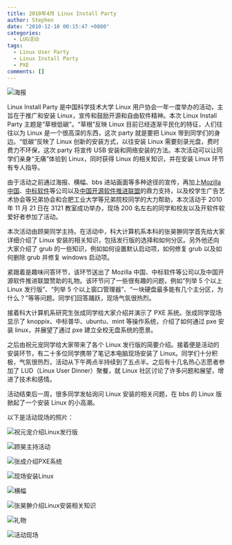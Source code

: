 ```yaml
---
title: 2010年4月 Linux Install Party
author: Stephen
date: "2010-12-10 00:15:47 +0800"
categories:
  - LUG活动
tags:
  - Linux User Party
  - Linux Install Party
  - PXE
comments: []
---
```


![海报](https://ftp.lug.ustc.edu.cn/wp-content/gallery/2010-10-linux-install-party/950cd675d89349bfde790313dcfc67f0-media_-750x400.jpg)

Linux Install Party 是中国科学技术大学 Linux 用户协会一年一度举办的活动，主旨在于推广和安装 Linux，宣传和鼓励开源和自由软件精神。本次 Linux Install Party 主题是“草根低碳”。“草根”反映 Linux 目前已经逐渐平民化的特征，人们往往以为 Linux 是一个很高深的东西，这次 party 就是要把 Linux 带到同学们的身边。“低碳”反映了 Linux 创新的安装方式，以往安装 Linux 需要刻录光盘，费时费力不环保，这次 party 将宣传 USB 安装和网络安装的方法。本次活动可以让同学们亲身“无痛”体验到 Linux，同时获得 Linux 的相关知识，并在安装 Linux 环节有专人指导。

由于活动之前通过海报、横幅、bbs 进站画面等多种途径的宣传，再加上[Mozilla 中国](http://www.mozillaonline.com/)、[中标软件](http://www.cs2c.com.cn/)等公司以及[中国开源软件推进联盟](http://www.oss.org.cn/)的鼎力支持，以及校学生广告艺术协会等兄弟协会和合肥工业大学等兄弟院校同学的大力帮助，本次活动于 2010 年 11 月 21 日在 3121 教室成功举办，现场 200 名左右的同学和校友以及开软件软爱好者参加了活动。

本次活动由顾昊同学主持。在活动中，科大计算机系本科的张昊翀同学首先给大家详细介绍了 Linux 安装的相关知识，包括发行版的选择和如何分区。另外他还向大家介绍了 grub 的一些知识，例如如何设置默认启动项，如何修复 grub 以及如何删除 grub 并修复 windows 启动项。

紧跟着是趣味问答环节，该环节送出了 Mozilla 中国、中标软件等公司以及中国开源软件推进联盟赞助的礼物。该环节问了一些很有趣的问题，例如“列举 5 个以上 Linux 发行版”、“列举 5 个以上窗口管理器”、“一块硬盘最多能有几个主分区，为什么？”等等问题。同学们回答踊跃，现场气氛很热烈。

接着科大计算机系研究生张成同学给大家介绍并演示了 PXE 系统。张成同学现场显示了 knoppix、中标普华、ubuntu、mint 等操作系统，介绍了如何通过 pxe 安装 linux，并展望了通过 pxe 建立全校无盘系统的愿景。

之后由祝元宠同学给大家带来了各个 Linux 发行版的简要介绍。接着便是活动的安装环节，有二十多位同学携带了笔记本电脑现场安装了 Linux。同学们十分积极，气氛很热烈，活动从下午两点半持续到了五点半。之后有十几名热心志愿者参加了 LUD（Linux User Dinner）聚餐，就 Linux 社区讨论了许多问题和展望，增进了技术和感情。

活动结束后一周，很多同学发帖询问 Linux 安装的相关问题，在 bbs 的 Linux 版掀起了一个安装 Linux 的小高潮。

以下是活动现场的照片：

![祝元宠介绍Linux发行版](https://ftp.lug.ustc.edu.cn/wp-content/gallery/2010-10-linux-install-party/0e477596eb5207a03450ba42380e3029-media_-900x569.jpg)

![顾昊主持活动](https://ftp.lug.ustc.edu.cn/wp-content/gallery/2010-10-linux-install-party/25c97261058603def86ce06eb7658ee5-media_-900x675.jpg)

![张成介绍PXE系统](https://ftp.lug.ustc.edu.cn/wp-content/gallery/2010-10-linux-install-party/412c3e1c3deee95e4ef420eeab5ca5d9-media_-900x675.jpg)

![现场安装Linux](https://ftp.lug.ustc.edu.cn/wp-content/gallery/2010-10-linux-install-party/48cdecdf722670c42569c24aaaafee69-media_-900x675.jpg)

![横幅](https://ftp.lug.ustc.edu.cn/wp-content/gallery/2010-10-linux-install-party/banner.jpg)

![张昊翀介绍Linux安装相关知识](https://ftp.lug.ustc.edu.cn/wp-content/gallery/2010-10-linux-install-party/d2c6410dcb7985e82d6c2b1ea489805c-media_-900x675.jpg)

![礼物](https://ftp.lug.ustc.edu.cn/wp-content/gallery/2010-10-linux-install-party/deeef91b86a84755ba62acb543ac1871-media_-900x675.jpg)

![活动现场](https://ftp.lug.ustc.edu.cn/wp-content/gallery/2010-10-linux-install-party/dfa67b538de5e8623615de03777102c7-media_-900x675.jpg)
